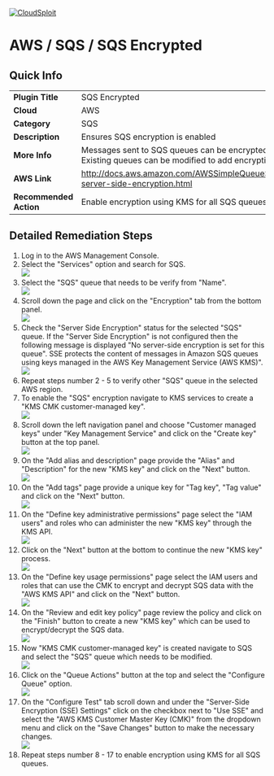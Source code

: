 [![CloudSploit](https://cloudsploit.com/img/logo-new-big-text-100.png "CloudSploit")](https://cloudsploit.com)

# AWS / SQS / SQS Encrypted

## Quick Info

| | |
|-|-|
| **Plugin Title** | SQS Encrypted |
| **Cloud** | AWS |
| **Category** | SQS |
| **Description** | Ensures SQS encryption is enabled |
| **More Info** | Messages sent to SQS queues can be encrypted using KMS server-side encryption. Existing queues can be modified to add encryption with minimal overhead. |
| **AWS Link** | http://docs.aws.amazon.com/AWSSimpleQueueService/latest/SQSDeveloperGuide/sqs-server-side-encryption.html |
| **Recommended Action** | Enable encryption using KMS for all SQS queues. |

## Detailed Remediation Steps
1. Log in to the AWS Management Console.
2. Select the "Services" option and search for SQS. </br> <img src="/resources/aws/sqs/sqs-encrypted/step2.png"/>
3. Select the "SQS" queue that needs to be verify from "Name".</br> <img src="/resources/aws/sqs/sqs-encrypted/step3.png"/>
4. Scroll down the page and click on the "Encryption" tab from the bottom panel.</br> <img src="/resources/aws/sqs/sqs-encrypted/step4.png"/>
5. Check the "Server Side Encryption" status for the selected "SQS" queue. If the "Server Side Encryption" is not configured then the following message is  displayed "No server-side encryption is set for this queue". SSE protects the content of messages in Amazon SQS queues using keys managed in the AWS Key Management Service (AWS KMS)".</br> <img src="/resources/aws/sqs/sqs-encrypted/step5.png"/>
6. Repeat steps number 2 - 5 to verify other "SQS" queue in the selected AWS region.</br>
7. To enable the "SQS" encryption navigate to KMS services to create a "KMS CMK customer-managed key".</br> <img src="/resources/aws/sqs/sqs-encrypted/step7.png"/>
8. Scroll down the left navigation panel and choose "Customer managed keys" under "Key Management Service" and click on the "Create key" button at the top panel.</br> <img src="/resources/aws/sqs/sqs-encrypted/step8.png"/>
9. On the "Add alias and description" page provide the "Alias" and "Description" for the new "KMS key" and click on the "Next" button. </br> <img src="/resources/aws/sqs/sqs-encrypted/step9.png"/>
10. On the "Add tags" page provide a unique key for "Tag key", "Tag value" and click on the "Next" button.</br> <img src="/resources/aws/sqs/sqs-encrypted/step10.png"/>
11. On the "Define key administrative permissions" page select the "IAM users" and roles who can administer the new "KMS key" through the KMS API.</br> <img src="/resources/aws/sqs/sqs-encrypted/step11.png"/>
12. Click on the "Next" button at the bottom to continue the new "KMS key" process. </br> <img src="/resources/aws/sqs/sqs-encrypted/step12.png"/>
13. On the "Define key usage permissions" page select the IAM users and roles that can use the CMK to encrypt and decrypt SQS data with the "AWS KMS API" and click on the "Next" button.</br> <img src="/resources/aws/sqs/sqs-encrypted/step13.png"/>
14.  On the "Review and edit key policy" page review the policy and click on the "Finish" button to create a new "KMS key" which can be used to encrypt/decrypt the SQS data.</br> <img src="/resources/aws/sqs/sqs-encrypted/step14.png"/>
15. Now "KMS CMK customer-managed key" is created navigate to SQS and select the "SQS" queue which needs to be modified.</br> <img src="/resources/aws/sqs/sqs-encrypted/step15.png"/>
16. Click on the "Queue Actions" button at the top and select the "Configure Queue" option. </br> <img src="/resources/aws/sqs/sqs-encrypted/step16.png"/>
17. On the "Configure Test" tab scroll down and under the "Server-Side Encryption (SSE) Settings" click on the checkbox next to "Use SSE" and select the "AWS KMS Customer Master Key (CMK)" from the dropdown menu and click on the "Save Changes" button to make the necessary changes.</br> <img src="/resources/aws/sqs/sqs-encrypted/step17.png"/>
18. Repeat steps number 8 - 17 to enable encryption using KMS for all SQS queues.</br>

